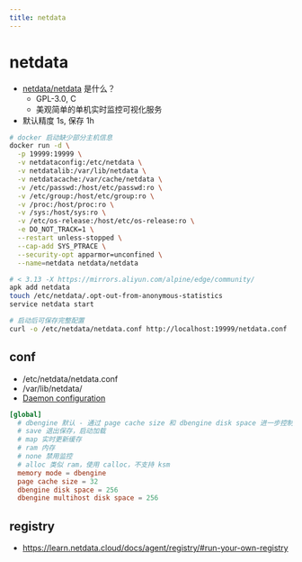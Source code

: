 ```yaml
---
title: netdata
---
```


# netdata

- [netdata/netdata](https://github.com/netdata/netdata) 是什么？
  - GPL-3.0, C
  - 美观简单的单机实时监控可视化服务
- 默认精度 1s, 保存 1h

```bash
# docker 启动缺少部分主机信息
docker run -d \
  -p 19999:19999 \
  -v netdataconfig:/etc/netdata \
  -v netdatalib:/var/lib/netdata \
  -v netdatacache:/var/cache/netdata \
  -v /etc/passwd:/host/etc/passwd:ro \
  -v /etc/group:/host/etc/group:ro \
  -v /proc:/host/proc:ro \
  -v /sys:/host/sys:ro \
  -v /etc/os-release:/host/etc/os-release:ro \
  -e DO_NOT_TRACK=1 \
  --restart unless-stopped \
  --cap-add SYS_PTRACE \
  --security-opt apparmor=unconfined \
  --name=netdata netdata/netdata

# < 3.13 -X https://mirrors.aliyun.com/alpine/edge/community/
apk add netdata
touch /etc/netdata/.opt-out-from-anonymous-statistics
service netdata start

# 启动后可保存完整配置
curl -o /etc/netdata/netdata.conf http://localhost:19999/netdata.conf
```

## conf

- /etc/netdata/netdata.conf
- /var/lib/netdata/
- [Daemon configuration](https://learn.netdata.cloud/docs/agent/daemon/config)

```conf
[global]
  # dbengine 默认 - 通过 page cache size 和 dbengine disk space 进一步控制
  # save 退出保存，启动加载
  # map 实时更新缓存
  # ram 内存
  # none 禁用监控
  # alloc 类似 ram，使用 calloc，不支持 ksm
  memory mode = dbengine
  page cache size = 32
  dbengine disk space = 256
  dbengine multihost disk space = 256
```

## registry

- https://learn.netdata.cloud/docs/agent/registry/#run-your-own-registry
